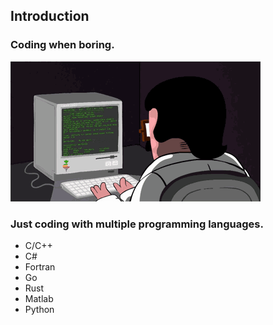 ## Introduction
### Coding when boring.
![](assets/coding.gif)

### Just coding with multiple programming languages.
- C/C++
- C#
- Fortran
- Go
- Rust
- Matlab
- Python

